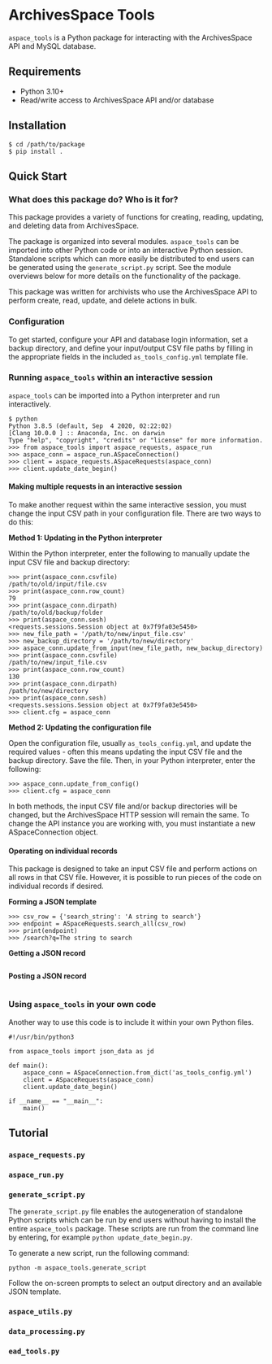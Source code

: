 # ArchivesSpace Tools

`aspace_tools` is a Python package for interacting with the ArchivesSpace API and MySQL database.

## Requirements

* Python 3.10+
* Read/write access to ArchivesSpace API and/or database

## Installation

```
$ cd /path/to/package
$ pip install .
```

## Quick Start

### What does this package do? Who is it for?

This package provides a variety of functions for creating, reading, updating, and deleting data from ArchivesSpace.

The package is organized into several modules. `aspace_tools` can be imported into other Python code or into an interactive Python session. Standalone scripts which can more easily be distributed to end users can be generated using the `generate_script.py` script. See the module overviews below for more details on the functionality of the package.

This package was written for archivists who use the ArchivesSpace API to perform create, read, update, and delete actions in bulk. 

### Configuration

To get started, configure your API and database login information, set a backup directory, and define your input/output CSV file paths by filling in the appropriate fields in the included `as_tools_config.yml` template file.

### Running `aspace_tools` within an interactive session

`aspace_tools` can be imported into a Python interpreter and run interactively.

```
$ python
Python 3.8.5 (default, Sep  4 2020, 02:22:02)
[Clang 10.0.0 ] :: Anaconda, Inc. on darwin
Type "help", "copyright", "credits" or "license" for more information.
>>> from aspace_tools import aspace_requests, aspace_run
>>> aspace_conn = aspace_run.ASpaceConnection()
>>> client = aspace_requests.ASpaceRequests(aspace_conn)
>>> client.update_date_begin()

```

#### Making multiple requests in an interactive session

To make another request within the same interactive session, you must change the input CSV path in your configuration file. There are two ways to do this:

__Method 1: Updating in the Python interpreter__

Within the Python interpreter, enter the following to manually update the input CSV file and backup directory:

```
>>> print(aspace_conn.csvfile)
/path/to/old/input/file.csv
>>> print(aspace_conn.row_count)
79
>>> print(aspace_conn.dirpath)
/path/to/old/backup/folder
>>> print(aspace_conn.sesh)
<requests.sessions.Session object at 0x7f9fa03e5450>
>>> new_file_path = '/path/to/new/input_file.csv'
>>> new_backup_directory = '/path/to/new/directory'
>>> aspace_conn.update_from_input(new_file_path, new_backup_directory)
>>> print(aspace_conn.csvfile)
/path/to/new/input_file.csv
>>> print(aspace_conn.row_count)
130
>>> print(aspace_conn.dirpath)
/path/to/new/directory
>>> print(aspace_conn.sesh)
<requests.sessions.Session object at 0x7f9fa03e5450>
>>> client.cfg = aspace_conn
```

__Method 2: Updating the configuration file__


Open the configuration file, usually `as_tools_config.yml`, and update the required values - often this means updating the input CSV file and the backup directory. Save the file. Then, in your Python interpreter, enter the following:

```
>>> aspace_conn.update_from_config()
>>> client.cfg = aspace_conn
```

In both methods, the input CSV file and/or backup directories will be changed, but the ArchivesSpace HTTP session will remain the same. To change the API instance you are working with, you must instantiate a new ASpaceConnection object.

#### Operating on individual records

This package is designed to take an input CSV file and perform actions on all rows in that CSV file. However, it is possible to run pieces of the code on individual records if desired.

__Forming a JSON template__

```
>>> csv_row = {'search_string': 'A string to search'}
>>> endpoint = ASpaceRequests.search_all(csv_row)
>>> print(endpoint)
>>> /search?q=The string to search
```

__Getting a JSON record__

```

```

__Posting a JSON record__

```
```


### Using `aspace_tools` in your own code

Another way to use this code is to include it within your own Python files. 

```
#!/usr/bin/python3

from aspace_tools import json_data as jd

def main():
	aspace_conn = ASpaceConnection.from_dict('as_tools_config.yml')
	client = ASpaceRequests(aspace_conn)
	client.update_date_begin()

if __name__ == "__main__":
	main()

```

<!-- ## Running `aspace_tools` from the command line

TBD - need to update the CLI scripts before this can be done. -->

## Tutorial

### `aspace_requests.py`

### `aspace_run.py`

### `generate_script.py`

The `generate_script.py` file enables the autogeneration of standalone Python scripts which can be run by end users without having to install the entire `aspace_tools` package. These scripts are run from the command line by entering, for example `python update_date_begin.py`.

To generate a new script, run the following command:

`python -m aspace_tools.generate_script`

Follow the on-screen prompts to select an output directory and an available JSON template.

### `aspace_utils.py`

### `data_processing.py`

### `ead_tools.py`





